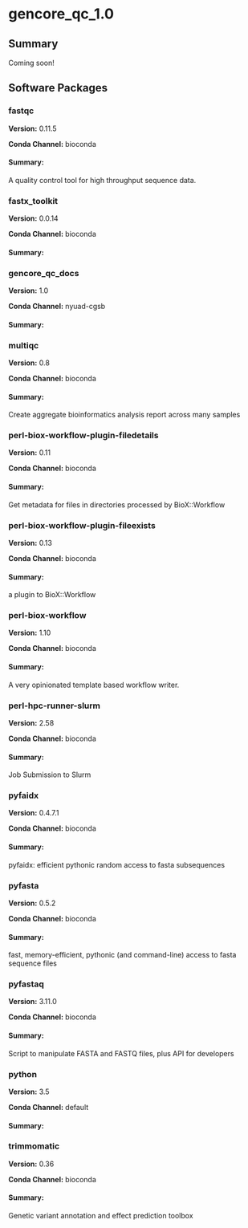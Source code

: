 # gencore_qc_1.0
## Summary

Coming soon!

## Software Packages

### fastqc
**Version:** 0.11.5

**Conda Channel:** bioconda

#### Summary:
A quality control tool for high throughput sequence data.



### fastx_toolkit
**Version:** 0.0.14

**Conda Channel:** bioconda

#### Summary:




### gencore_qc_docs
**Version:** 1.0

**Conda Channel:** nyuad-cgsb

#### Summary:




### multiqc
**Version:** 0.8

**Conda Channel:** bioconda

#### Summary:
Create aggregate bioinformatics analysis report across many samples



### perl-biox-workflow-plugin-filedetails
**Version:** 0.11

**Conda Channel:** bioconda

#### Summary:
Get metadata for files in directories processed by BioX::Workflow



### perl-biox-workflow-plugin-fileexists
**Version:** 0.13

**Conda Channel:** bioconda

#### Summary:
a plugin to BioX::Workflow



### perl-biox-workflow
**Version:** 1.10

**Conda Channel:** bioconda

#### Summary:
A very opinionated template based workflow writer.



### perl-hpc-runner-slurm
**Version:** 2.58

**Conda Channel:** bioconda

#### Summary:
Job Submission to Slurm



### pyfaidx
**Version:** 0.4.7.1

**Conda Channel:** bioconda

#### Summary:
pyfaidx: efficient pythonic random access to fasta subsequences



### pyfasta
**Version:** 0.5.2

**Conda Channel:** bioconda

#### Summary:
fast, memory-efficient, pythonic (and command-line) access to fasta sequence files



### pyfastaq
**Version:** 3.11.0

**Conda Channel:** bioconda

#### Summary:
Script to manipulate FASTA and FASTQ files, plus API for developers



### python
**Version:** 3.5

**Conda Channel:** default

#### Summary:




### trimmomatic
**Version:** 0.36

**Conda Channel:** bioconda

#### Summary:
Genetic variant annotation and effect prediction toolbox



